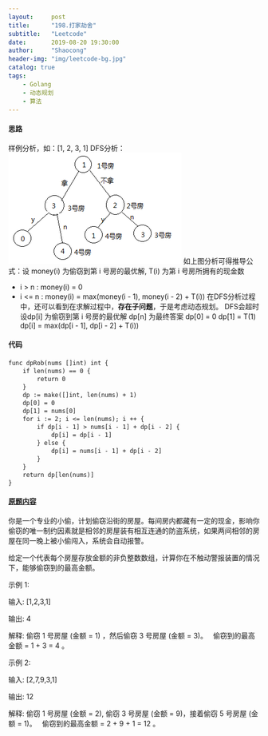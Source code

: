 ```yaml
---
layout:     post
title:      "198.打家劫舍"
subtitle:   "Leetcode"
date:       2019-08-20 19:30:00
author:     "Shaocong"
header-img: "img/leetcode-bg.jpg"
catalog: true
tags:
    - Golang
    - 动态规划
    - 算法
---
```


#### 思路
样例分析，如：[1, 2, 3, 1]
DFS分析：
![img](/img/in-post/houserobber.png)
如上图分析可得推导公式：设 money(i) 为偷窃到第 i 号房的最优解, T(i) 为第 i 号房所拥有的现金数
* i > n : money(i) = 0
* i <= n : money(i) = max(money(i - 1), money(i - 2) + T(i))
在DFS分析过程中，还可以看到在求解过程中，**存在子问题**，于是考虑动态规划。 DFS会超时
设dp[i] 为偷窃到第 i 号房的最优解 dp[n] 为最终答案
dp[0] = 0
dp[1] = T(1)
dp[i] = max(dp[i - 1], dp[i - 2] + T(i))

#### 代码
```golang
func dpRob(nums []int) int {
    if len(nums) == 0 {
        return 0
    }
    dp := make([]int, len(nums) + 1)
    dp[0] = 0
    dp[1] = nums[0]
    for i := 2; i <= len(nums); i ++ {
        if dp[i - 1] > nums[i - 1] + dp[i - 2] {
            dp[i] = dp[i - 1]
        } else {
            dp[i] = nums[i - 1] + dp[i - 2]
        }
    }
    return dp[len(nums)]
}
```

#### [原题内容](https://leetcode-cn.com/problems/house-robber)
你是一个专业的小偷，计划偷窃沿街的房屋。每间房内都藏有一定的现金，影响你偷窃的唯一制约因素就是相邻的房屋装有相互连通的防盗系统，如果两间相邻的房屋在同一晚上被小偷闯入，系统会自动报警。

给定一个代表每个房屋存放金额的非负整数数组，计算你在不触动警报装置的情况下，能够偷窃到的最高金额。

示例 1:

输入: [1,2,3,1]

输出: 4

解释: 偷窃 1 号房屋 (金额 = 1) ，然后偷窃 3 号房屋 (金额 = 3)。
     偷窃到的最高金额 = 1 + 3 = 4 。

示例 2:

输入: [2,7,9,3,1]

输出: 12

解释: 偷窃 1 号房屋 (金额 = 2), 偷窃 3 号房屋 (金额 = 9)，接着偷窃 5 号房屋 (金额 = 1)。
     偷窃到的最高金额 = 2 + 9 + 1 = 12 。
